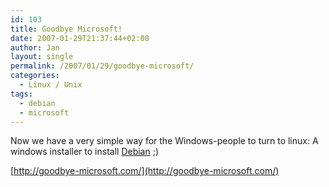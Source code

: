 ```yaml
---
id: 103
title: Goodbye Microsoft!
date: 2007-01-29T21:37:44+02:00
author: Jan
layout: single
permalink: /2007/01/29/goodbye-microsoft/
categories:
  - Linux / Unix
tags:
  - debian
  - microsoft
---
```

Now we have a very simple way for the Windows-people to turn to linux: A windows installer to install [Debian](http://www.debian.org) ;)

[http://goodbye-microsoft.com/](http://goodbye-microsoft.com/)